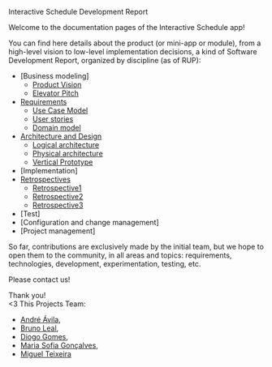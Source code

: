 Interactive Schedule Development Report

Welcome to the documentation pages of the Interactive Schedule app!

You can find here details about the product (or mini-app or module), from a high-level vision to low-level implementation decisions, a kind of Software Development Report, organized by discipline (as of RUP):

* [Business modeling] <br>
    * [Product Vision](https://github.com/DG05367/FEUP-ESOF/blob/main/docs/ProductVision.md)<br>
    * [Elevator Pitch](https://github.com/DG05367/FEUP-ESOF/blob/main/docs/ElevatorPitch.md)<br>
* [Requirements](https://github.com/DG05367/FEUP-ESOF/blob/main/docs/Requirements.md)<br>
    * [Use Case Model](https://github.com/DG05367/FEUP-ESOF/blob/main/docs/Requirements.md#use-case-model)<br>
    * [User stories](https://github.com/DG05367/FEUP-ESOF/issues)<br>
    * [Domain model](https://github.com/DG05367/FEUP-ESOF/blob/main/docs/Requirements.md#domain-model)<br>
* [Architecture and Design](https://github.com/DG05367/FEUP-ESOF/blob/main/docs/ArchitectureAndDesign.md)<br>
    * [Logical architecture](https://github.com/DG05367/FEUP-ESOF/blob/main/docs/ArchitectureAndDesign.md#logical-architecture)<br>
    * [Physical architecture](https://github.com/DG05367/FEUP-ESOF/blob/main/docs/ArchitectureAndDesign.md#physical-architecture)<br>
    * [Vertical Prototype](https://github.com/DG05367/FEUP-ESOF/blob/main/docs/ArchitectureAndDesign.md#vertical-prototype)<br>
* [Implementation]<br>
* [Retrospectives](https://github.com/DG05367/FEUP-ESOF/blob/main/docs/Retrospectives.md)<br>
    * [Retrospective1](https://github.com/DG05367/FEUP-ESOF/blob/main/docs/Retrospectives.md#Retrospective-1)<br>
    * [Retrospective2](https://github.com/DG05367/FEUP-ESOF/blob/main/docs/Retrospectives.md#Retrospective-2)<br>
    * [Retrospective3](https://github.com/DG05367/FEUP-ESOF/blob/main/docs/Retrospectives.md#Retrospective-3)<br>
* [Test]<br>
* [Configuration and change management]<br>
* [Project management]<br>

So far, contributions are exclusively made by the initial team, but we hope to open them to the community, in all areas and topics: requirements, technologies, development, experimentation, testing, etc.

Please contact us!

Thank you! <br>
<3
This Projects Team:
* [André Ávila](https://github.com/AvilaAndre), 
* [Bruno Leal](https://github.com/up202008047), 
* [Diogo Gomes](https://github.com/DG05367), 
* [Maria Sofia Gonçalves](https://github.com/MSofiaGoncalves), 
* [Miguel Teixeira](https://github.com/teixemigue)